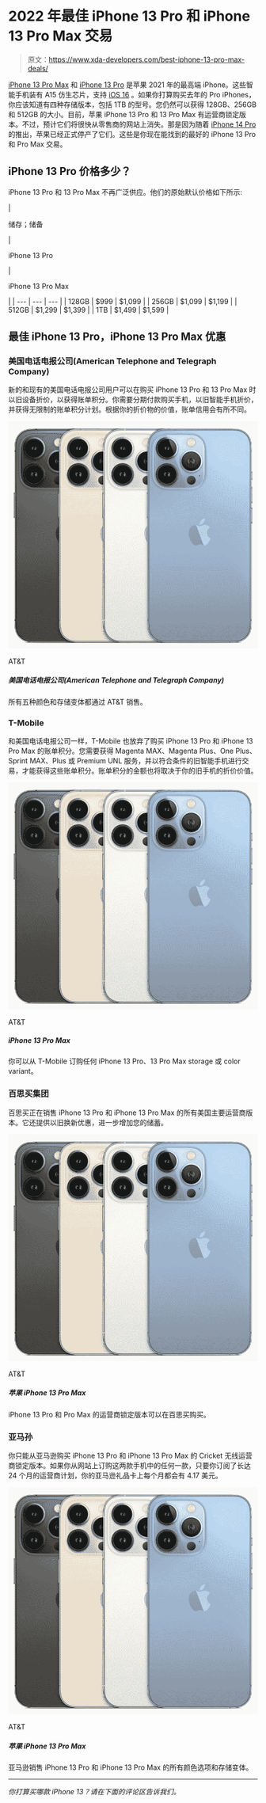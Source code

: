 # 2022 年最佳 iPhone 13 Pro 和 iPhone 13 Pro Max 交易

> 原文：<https://www.xda-developers.com/best-iphone-13-pro-max-deals/>

[iPhone 13 Pro Max](https://www.xda-developers.com/apple-iphone-13-pro-max-review/) 和 [iPhone 13 Pro](https://www.xda-developers.com/apple-iphone-13-pro-review/) 是苹果 2021 年的最高端 iPhone。这些智能手机装有 A15 仿生芯片，支持 [iOS 16](http://xda-developers.com/ios-16) 。如果你打算购买去年的 Pro iPhones，你应该知道有四种存储版本，包括 1TB 的型号。您仍然可以获得 128GB、256GB 和 512GB 的大小。目前，苹果 iPhone 13 Pro 和 13 Pro Max 有运营商锁定版本。不过，预计它们将很快从零售商的网站上消失。那是因为随着 [iPhone 14 Pro](https://www.xda-developers.com/best-apple-iphone-14-deals/) 的推出，苹果已经正式停产了它们。这些是你现在能找到的最好的 iPhone 13 Pro 和 Pro Max 交易。

## iPhone 13 Pro 价格多少？

iPhone 13 Pro 和 13 Pro Max 不再广泛供应。他们的原始默认价格如下所示:

| 

储存；储备

 | 

iPhone 13 Pro

 | 

iPhone 13 Pro Max

 |
| --- | --- | --- |
| 128GB | $999 | $1,099 |
| 256GB | $1,099 | $1,199 |
| 512GB | $1,299 | $1,399 |
| 1TB | $1,499 | $1,599 |

## 最佳 iPhone 13 Pro，iPhone 13 Pro Max 优惠

### 美国电话电报公司(American Telephone and Telegraph Company)

新的和现有的美国电话电报公司用户可以在购买 iPhone 13 Pro 和 13 Pro Max 时以旧设备折价，以获得账单积分。你需要分期付款购买手机，以旧智能手机折价，并获得无限制的账单积分计划。根据你的折价物的价值，账单信用会有所不同。

 <picture>![All five colors and storage variants are on sale via AT&T.](img/af91b36b8fe43fa2b91d72ee2cfb7e99.png)</picture> 

AT&T

##### 美国电话电报公司(American Telephone and Telegraph Company)

所有五种颜色和存储变体都通过 AT&T 销售。

### T-Mobile

和美国电话电报公司一样，T-Mobile 也放弃了购买 iPhone 13 Pro 和 iPhone 13 Pro Max 的账单积分。您需要获得 Magenta MAX、Magenta Plus、One Plus、Sprint MAX、Plus 或 Premium UNL 服务，并以符合条件的旧智能手机进行交易，才能获得这些账单积分。账单积分的金额也将取决于你的旧手机的折价价值。

 <picture>![All five colors and storage variants are on sale via AT&T.](img/af91b36b8fe43fa2b91d72ee2cfb7e99.png)</picture> 

AT&T

##### iPhone 13 Pro Max

你可以从 T-Mobile 订购任何 iPhone 13 Pro、13 Pro Max storage 或 color variant。

### 百思买集团

百思买正在销售 iPhone 13 Pro 和 iPhone 13 Pro Max 的所有美国主要运营商版本。它还提供以旧换新优惠，进一步增加您的储蓄。

 <picture>![All five colors and storage variants are on sale via AT&T.](img/af91b36b8fe43fa2b91d72ee2cfb7e99.png)</picture> 

AT&T

##### 苹果 iPhone 13 Pro Max

iPhone 13 Pro 和 Pro Max 的运营商锁定版本可以在百思买购买。

### 亚马孙

你只能从亚马逊购买 iPhone 13 Pro 和 iPhone 13 Pro Max 的 Cricket 无线运营商锁定版本。如果你从网站上订购这两款手机中的任何一款，只要你订阅了长达 24 个月的运营商计划，你的亚马逊礼品卡上每个月都会有 4.17 美元。

 <picture>![All five colors and storage variants are on sale via AT&T.](img/af91b36b8fe43fa2b91d72ee2cfb7e99.png)</picture> 

AT&T

##### 苹果 iPhone 13 Pro Max

亚马逊销售 iPhone 13 Pro 和 iPhone 13 Pro Max 的所有颜色选项和存储变体。

* * *

*你打算买哪款 iPhone 13？请在下面的评论区告诉我们。*